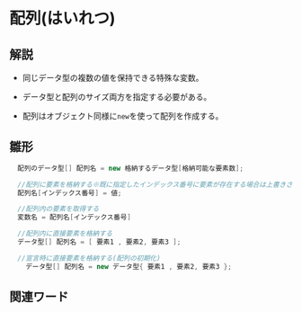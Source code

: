 # 配列(はいれつ)  

## 解説  
* 同じデータ型の複数の値を保持できる特殊な変数。    
  
* データ型と配列のサイズ両方を指定する必要がある。
    
* 配列はオブジェクト同様に`new`を使って配列を作成する。
  
## 雛形   
```C#
  配列のデータ型[] 配列名 = new 格納するデータ型[格納可能な要素数];

  //配列に要素を格納する※既に指定したインデックス番号に要素が存在する場合は上書きされる
  配列名[インデックス番号] = 値;

  //配列内の要素を取得する
  変数名 = 配列名[インデックス番号]

  //配列内に直接要素を格納する
  データ型[] 配列名 = [ 要素1 , 要素2, 要素3 ];

  //宣言時に直接要素を格納する(配列の初期化)
    データ型[] 配列名 = new データ型{ 要素1 , 要素2, 要素3 };
```
## 関連ワード  

